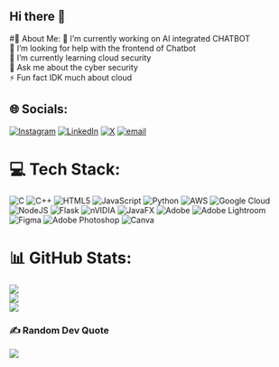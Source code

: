 ## Hi there 👋

#💫 About Me:
🔭 I’m currently working on AI integrated CHATBOT<br>🤝 I’m looking for help with the frontend of Chatbot<br>🌱 I’m currently learning cloud security<br>💬 Ask me about the cyber security<br>⚡ Fun fact IDK much about cloud  


## 🌐 Socials:
[![Instagram](https://img.shields.io/badge/Instagram-%23E4405F.svg?logo=Instagram&logoColor=white)](https://instagram.com/atharvaaathakurr) [![LinkedIn](https://img.shields.io/badge/LinkedIn-%230077B5.svg?logo=linkedin&logoColor=white)](https://linkedin.com/in/atharva-thakurr) [![X](https://img.shields.io/badge/X-black.svg?logo=X&logoColor=white)](https://x.com/atharvaathakur) [![email](https://img.shields.io/badge/Email-D14836?logo=gmail&logoColor=white)](mailto:atharvaathakur@gmail.com) 

# 💻 Tech Stack:
![C](https://img.shields.io/badge/c-%2300599C.svg?style=flat&logo=c&logoColor=white) ![C++](https://img.shields.io/badge/c++-%2300599C.svg?style=flat&logo=c%2B%2B&logoColor=white) ![HTML5](https://img.shields.io/badge/html5-%23E34F26.svg?style=flat&logo=html5&logoColor=white) ![JavaScript](https://img.shields.io/badge/javascript-%23323330.svg?style=flat&logo=javascript&logoColor=%23F7DF1E) ![Python](https://img.shields.io/badge/python-3670A0?style=flat&logo=python&logoColor=ffdd54) ![AWS](https://img.shields.io/badge/AWS-%23FF9900.svg?style=flat&logo=amazon-aws&logoColor=white) ![Google Cloud](https://img.shields.io/badge/GoogleCloud-%234285F4.svg?style=flat&logo=google-cloud&logoColor=white) ![NodeJS](https://img.shields.io/badge/node.js-6DA55F?style=flat&logo=node.js&logoColor=white) ![Flask](https://img.shields.io/badge/flask-%23000.svg?style=flat&logo=flask&logoColor=white) ![nVIDIA](https://img.shields.io/badge/cuda-000000.svg?style=flat&logo=nVIDIA&logoColor=green) ![JavaFX](https://img.shields.io/badge/javafx-%23FF0000.svg?style=flat&logo=javafx&logoColor=white) ![Adobe](https://img.shields.io/badge/adobe-%23FF0000.svg?style=flat&logo=adobe&logoColor=white) ![Adobe Lightroom](https://img.shields.io/badge/Adobe%20Lightroom-31A8FF.svg?style=flat&logo=Adobe%20Lightroom&logoColor=white) ![Figma](https://img.shields.io/badge/figma-%23F24E1E.svg?style=flat&logo=figma&logoColor=white) ![Adobe Photoshop](https://img.shields.io/badge/adobe%20photoshop-%2331A8FF.svg?style=flat&logo=adobe%20photoshop&logoColor=white) ![Canva](https://img.shields.io/badge/Canva-%2300C4CC.svg?style=flat&logo=Canva&logoColor=white)
# 📊 GitHub Stats:
![](https://github-readme-stats.vercel.app/api?username=shadowspectrx&theme=neon&hide_border=false&include_all_commits=false&count_private=false)<br/>
![](https://nirzak-streak-stats.vercel.app/?user=shadowspectrx&theme=neon&hide_border=false)<br/>
![](https://github-readme-stats.vercel.app/api/top-langs/?username=shadowspectrx&theme=neon&hide_border=false&include_all_commits=false&count_private=false&layout=compact)

### ✍️ Random Dev Quote
![](https://quotes-github-readme.vercel.app/api?type=horizontal&theme=light)


<!--
**shadowspectrx/shadowspectrx** is a ✨ _special_ ✨ repository because its `README.md` (this file) appears on your GitHub profile.

Here are some ideas to get you started:

- 🔭 I’m currently working on ...
- 🌱 I’m currently learning ...
- 👯 I’m looking to collaborate on ...
- 🤔 I’m looking for help with ...
- 💬 Ask me about ...
- 📫 How to reach me: ...
- 😄 Pronouns: ...
- ⚡ Fun fact: ...
-->
